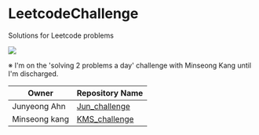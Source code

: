 # LeetcodeChallenge
Solutions for Leetcode problems

<p>

<img src = "https://static.leetcode-cn.com/cn-legacy-assets/images/LeetCode_Sharing.png"/>

</p>

※ I'm on the 'solving 2 problems a day' challenge with Minseong Kang until I'm discharged.


  
| Owner  | Repository Name |
| ------------- | ------------- |
| Junyeong Ahn  |  [Jun_challenge](https://github.com/AhnJunYeong0319/LeetcodeChallenge/tree/main/Jun_challenge)  |
| Minseong kang  |  [KMS_challenge](https://github.com/AhnJunYeong0319/LeetcodeChallenge/tree/main/KMS_challenge)  |

